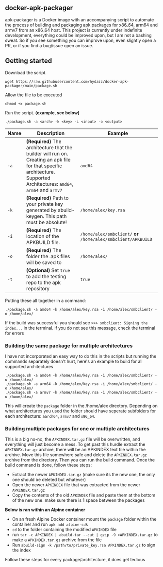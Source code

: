 ## docker-apk-packager

apk-packager is a Docker image with an accompanying script to automate the process of building and packaging apk packages for x86_64, arm64 and armv7 from an x86_64 host. This project is currently under indefinite development, everything could be improved upon, but I am not a bashing sweat. So if you see something you can improve upon, even slightly open a PR, or if you find a bug/issue open an issue.

## Getting started

Download the script.

    wget https://raw.githubusercontent.com/hydazz/docker-apk-packager/main/package.sh

Allow the file to be executed

    chmod +x package.sh

Run the script. **(example, see below)**

    ./package.sh -a <arch> -k <key> -i <input> -o <output>

| Name | Description                                                                                                                                                              | Example                                                        |
| ---- | ------------------------------------------------------------------------------------------------------------------------------------------------------------------------ | -------------------------------------------------------------- |
| `-a` | **(Required)** The architecture that the builder will run on. Creating an apk file for that specific architecture. Supported Architectures: `amd64`, `arm64` and `armv7` | `amd64`                                                        |
| `-k` | **(Required)** Path to your private key generated by abuild-keygen. This path must be absolute!                                                                          | `/home/alex/key.rsa`                                           |
| `-i` | **(Required)** The location of the APKBUILD file.                                                                                                                        | `/home/alex/smbclient/` **or** `/home/alex/smbclient/APKBUILD` |
| `-o` | **(Required)** The folder the .apk files will be saved to                                                                                                                | `/home/alex/`                                                  |
| `-t` | **(Optional)** Set `true` to add the testing repo to the apk repository                                                                                                  | `true`                                                         |

Putting these all together in a command:

    ./package.sh -a amd64 -k /home/alex/key.rsa -i /home/alex/smbclient/ -o /home/alex/

If the build was successful you should see `>>> smbclient: Signing the index...` in the terminal. if you do not see this message, check the terminal for errors

### Building the same package for multiple architectures

I have not incorporated an easy way to do this in the scripts but running the commands separately doesn't hurt, here's an example to build for all supported architectures

    ./package.sh -a amd64 -k /home/alex/key.rsa -i /home/alex/smbclient/ -o /home/alex/
    ./package.sh -a arm64 -k /home/alex/key.rsa -i /home/alex/smbclient/ -o /home/alex/
    ./package.sh -a armv7 -k /home/alex/key.rsa -i /home/alex/smbclient/ -o /home/alex/

This will create the `package` folder in the /home/alex directory. Depending on what architectures you used the folder should have seperate subfolders for each architecture: `aarch64`, `armv7` and `x86_64`.

### Building multiple packages for one or multiple architectures

This is a big no-no, the `APKINDEX.tar.gz` file will be overwritten, and everything will just become a mess. To get past this hurdle extract the `APKINDEX.tar.gz` archive, there will be an APKINDEX text file within the archive. Move this file somewhere safe and delete the `APKINDEX.tar.gz` archive from the directory. Then you can run the build command. Once the build command is done, follow these steps:

-   Extract the newer `APKINDEX.tar.gz` (make sure its the new one, the only one should be deleted but whatever)
-   Open the newer `APKINDEX` file that was extracted from the newer `APKINDEX.tar.gz`
-   Copy the contents of the old `APKINDEX` file and paste them at the bottom of the new one. make sure there is 1 space between the packages

**Below is ran within an Alpine container**

-   On an fresh Alpine Docker container mount the `package` folder within the container and run `apk add alpine-sdk`
-   `cd` to the folder containing the modified `APKINDEX` file
-   run `tar -c APKINDEX | abuild-tar --cut | gzip -9 >APKINDEX.tar.gz` to make a `APKINDEX.tar.gz` archive from the file
-   Run `abuild-sign -k /path/to/private_key.rsa APKINDEX.tar.gz` to sign the index

Follow these steps for every package/architecture, it does get tedious
